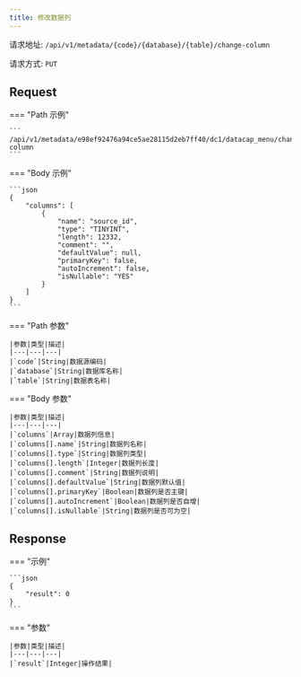 ```yaml
---
title: 修改数据列
---
```


请求地址: `/api/v1/metadata/{code}/{database}/{table}/change-column`

请求方式: `PUT`

## Request

=== "Path 示例"

    ```
    /api/v1/metadata/e98ef92476a94ce5ae28115d2eb7ff40/dc1/datacap_menu/change-column
    ```

=== "Body 示例"

    ```json
    {
        "columns": [
            {
                "name": "source_id",
                "type": "TINYINT",
                "length": 12332,
                "comment": "",
                "defaultValue": null,
                "primaryKey": false,
                "autoIncrement": false,
                "isNullable": "YES"
            }
        ]
    }
    ```

=== "Path 参数"

    |参数|类型|描述|
    |---|---|---|
    |`code`|String|数据源编码|
    |`database`|String|数据库名称|
    |`table`|String|数据表名称|

=== "Body 参数"

    |参数|类型|描述|
    |---|---|---|
    |`columns`|Array|数据列信息|
    |`columns[].name`|String|数据列名称|
    |`columns[].type`|String|数据列类型|
    |`columns[].length`|Integer|数据列长度|
    |`columns[].comment`|String|数据列说明|
    |`columns[].defaultValue`|String|数据列默认值|
    |`columns[].primaryKey`|Boolean|数据列是否主键|
    |`columns[].autoIncrement`|Boolean|数据列是否自增|
    |`columns[].isNullable`|String|数据列是否可为空|

## Response

=== "示例"

    ```json
    {
        "result": 0
    }
    ```

=== "参数"

    |参数|类型|描述|
    |---|---|---|
    |`result`|Integer|操作结果|